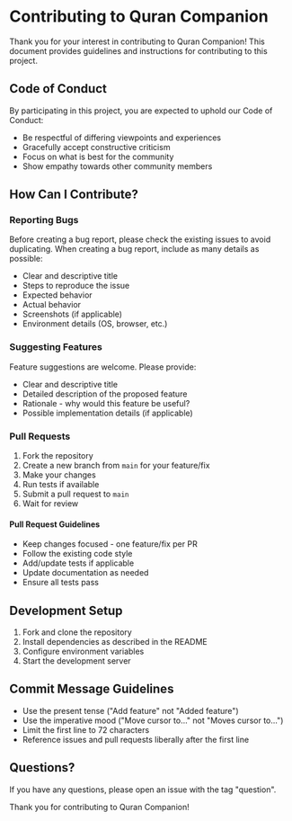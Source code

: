 # Contributing to Quran Companion

Thank you for your interest in contributing to Quran Companion! This document provides guidelines and instructions for contributing to this project.

## Code of Conduct

By participating in this project, you are expected to uphold our Code of Conduct:

- Be respectful of differing viewpoints and experiences
- Gracefully accept constructive criticism
- Focus on what is best for the community
- Show empathy towards other community members

## How Can I Contribute?

### Reporting Bugs

Before creating a bug report, please check the existing issues to avoid duplicating. When creating a bug report, include as many details as possible:

- Clear and descriptive title
- Steps to reproduce the issue
- Expected behavior
- Actual behavior
- Screenshots (if applicable)
- Environment details (OS, browser, etc.)

### Suggesting Features

Feature suggestions are welcome. Please provide:

- Clear and descriptive title
- Detailed description of the proposed feature
- Rationale - why would this feature be useful?
- Possible implementation details (if applicable)

### Pull Requests

1. Fork the repository
2. Create a new branch from `main` for your feature/fix
3. Make your changes
4. Run tests if available
5. Submit a pull request to `main`
6. Wait for review

#### Pull Request Guidelines

- Keep changes focused - one feature/fix per PR
- Follow the existing code style
- Add/update tests if applicable
- Update documentation as needed
- Ensure all tests pass

## Development Setup

1. Fork and clone the repository
2. Install dependencies as described in the README
3. Configure environment variables
4. Start the development server

## Commit Message Guidelines

- Use the present tense ("Add feature" not "Added feature")
- Use the imperative mood ("Move cursor to..." not "Moves cursor to...")
- Limit the first line to 72 characters
- Reference issues and pull requests liberally after the first line

## Questions?

If you have any questions, please open an issue with the tag "question".

Thank you for contributing to Quran Companion!
